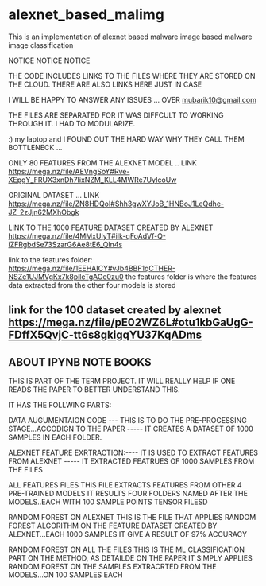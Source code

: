 # alexnet_based_malimg
This is an implementation of alexnet based malware image based malware image classification


NOTICE NOTICE NOTICE


THE CODE INCLUDES LINKS TO THE FILES WHERE THEY ARE STORED ON THE CLOUD. THERE ARE ALSO LINKS HERE JUST IN CASE


I WILL BE HAPPY TO ANSWER ANY ISSUES ... OVER mubarik10@gmail.com

THE FILES ARE SEPARATED FOR  IT  WAS DIFFCULT TO WORKING THROUGH IT. I HAD TO MODULARIZE.

:) my laptop and I FOUND OUT THE HARD WAY WHY THEY CALL THEM BOTTLENECK ... 


ONLY 80 FEATURES FROM THE ALEXNET MODEL .. LINK https://mega.nz/file/AEVngSoY#Rve-XEpgY_FRUX3xnDh7IixNZM_KLL4MWRe7UyIcoUw

ORIGINAL DATASET ... LINK https://mega.nz/file/ZN8HDQoI#Shh3gwXYJoB_1HNBoJ1LeQdhe-JZ_2zJjn62MXhObgk


LINK TO THE 1000 FEATURE DATASET CREATED BY ALEXNET https://mega.nz/file/4MMxUIyT#iIk-qFoAdVf-Q-iZFRgbdSe73SzarG6Ae8tE6_Qln4s


link to the features folder: https://mega.nz/file/1EEHAICY#vJb4BBF1qCTHER-NSZe1UJMVgKx7k8pileTgAGe0zu0
the features folder is where the features data extracted from the other four models is stored


link for the 100 dataset created by alexnet
https://mega.nz/file/pE02WZ6L#otu1kbGaUgG-FDffX5QvjC-tt6s8gkigqYU37KqADms
-----------------------------------------------------------------------------------------------------------------------------------------------------------
ABOUT IPYNB NOTE BOOKS
-----------------------------------------------------------------------------------------------------------------------------------------------------------

THIS IS PART OF THE TERM PROJECT. IT WILL REALLY HELP IF ONE READS THE PAPER TO BETTER UNDERSTAND THIS.

IT HAS THE FOLLWING PARTS:


DATA AUGUMENTAION CODE --- THIS IS TO DO THE PRE-PROCESSING STAGE...ACCODIGN TO THE PAPER
    ----- IT CREATES A DATASET OF 1000 SAMPLES IN EACH FOLDER.
  
ALEXNET FEATURE EXRTRACTION:---- IT IS USED TO EXTRACT FEATURES FROM ALEXNET
      ----- IT EXTRACTED FEATRUES OF 1000 SAMPLES FROM THE FILES

ALL FEATURES FILES
        THIS FILE EXTRACTS FEATURES FROM OTHER 4 PRE-TRAINED MODELS
        IT RESULTS FOUR FOLDERS NAMED AFTER THE MODELS..EACH WITH 100 SAMPLE POINTS TENSOR FILESD


RANDOM FOREST ON ALEXNET
      THIS IS THE FILE THAT APPLIES RANDOM FOREST ALGORITHM ON THE FEATURE DATASET CREATED BY ALEXNET...EACH 1000 SAMPLES
      IT GIVE A RESULT OF 97% ACCURACY
        
RANDOM FOREST ON ALL THE FILES
      THIS IS THE ML CLASSIFICATION PART ON THE METHOD, AS DETAILDE ON THE PAPER
      IT SIMPLY APPLIES RANDOM FOREST ON THE SAMPLES EXTRACRTED FROM THE MODELS...ON 100 SAMPLES EACH

